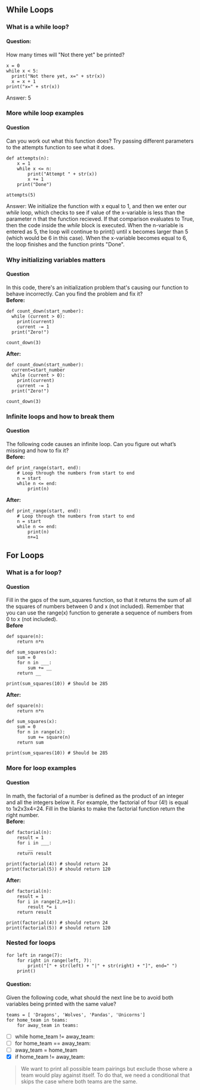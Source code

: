 ## While Loops
### What is a while loop?
#### Question: 
How many times will "Not there yet" be printed?
```
x = 0
while x < 5:
  print("Not there yet, x=" + str(x))
  x = x + 1
print("x=" + str(x))
```
Answer: 5

### More while loop examples
#### Question
Can you work out what this function does? Try passing different parameters to the attempts function to see what it does. 
```
def attempts(n):
    x = 1
    while x <= n:
        print("Attempt " + str(x))
        x += 1
    print("Done")
    
attempts(5)
```
Answer: We initialize the function with x equal to 1, and then we enter our *while* loop,
which checks to see if value of the x-variable is less than the parameter n that the function recieved.
If that comparison evaluates to True, then the code inside the *while* block is executed. When the n-variable is entered as 5, the loop will continue to print() until x becomes larger than 5 (which would be 6 in this case). When the x-variable becomes equal to 6, the loop finishes and the function prints "Done".

### Why initializing variables matters
#### Question
In this code, there's an initialization problem that's causing our function to behave incorrectly. Can you find the problem and fix it?
<br>**Before:**
```
def count_down(start_number):
  while (current > 0):
    print(current)
    current -= 1
  print("Zero!")

count_down(3)
```
**After:**
```
def count_down(start_number):
  current=start_number
  while (current > 0):
    print(current)
    current -= 1
  print("Zero!")

count_down(3)
```
### Infinite loops and how to break them
#### Question
The following code causes an infinite loop. Can you figure out what’s missing and how to fix it?
<br>**Before:**
```
def print_range(start, end):
	# Loop through the numbers from start to end
	n = start
	while n <= end:
		print(n)
```
**After:**
```
def print_range(start, end):
	# Loop through the numbers from start to end
	n = start
	while n <= end:
		print(n)
		n+=1
```
## For Loops
### What is a for loop?
#### Question
Fill in the gaps of the sum_squares function, so that it returns the sum of all the squares of numbers between 0 and x (not included). Remember that you can use the range(x) function to generate a sequence of numbers from 0 to x (not included).<br>
**Before**
```
def square(n):
    return n*n

def sum_squares(x):
    sum = 0
    for n in ___:
        sum += __
    return __

print(sum_squares(10)) # Should be 285
```
**After:**
```
def square(n):
    return n*n

def sum_squares(x):
    sum = 0
    for n in range(x):
        sum += square(n)
    return sum

print(sum_squares(10)) # Should be 285
```
### More for loop examples
#### Question
In math, the factorial of a number is defined as the product of an integer and all the integers below it. For example, the factorial of four (4!) is equal to 1x2x3x4=24. Fill in the blanks to make the factorial function return the right number.<br>
**Before:**
```
def factorial(n):
    result = 1
    for i in ___:
        __
    return result

print(factorial(4)) # should return 24
print(factorial(5)) # should return 120
```
**After:**
```
def factorial(n):
    result = 1
    for i in range(2,n+1):
        result *= i
    return result

print(factorial(4)) # should return 24
print(factorial(5)) # should return 120
```
### Nested for loops
```
for left in range(7):
    for right in range(left, 7):
        print("[" + str(left) + "|" + str(right) + "]", end=" ")
    print()
```
#### Question:
Given the following code, what should the next line be to avoid both variables being printed with the same value?
```
teams = [ 'Dragons', 'Wolves', 'Pandas', 'Unicorns']
for home_team in teams:
    for away_team in teams:
```
- [ ] while home_team != away_team:
- [ ] for home_team == away_team:
- [ ] away_team = home_team
- [x] if home_team != away_team:

>We want to print all possible team pairings but exclude those where a team would play against itself. To do that, we need a conditional that skips the case where both teams are the same.
